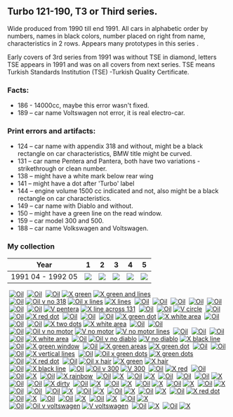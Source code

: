 ## Turbo 121-190, T3 or Third series.

Wide produced from 1990 till end 1991. All cars in alphabetic order by numbers, names
in black colors, number placed on right from name, characteristics in 2 rows. Appears many prototypes in this series .

Early covers of 3rd series from 1991 was without TSE in diamond, letters TSE appears in 1991 and was on all covers from
next series.
TSE means Turkish Standards Institution (TSE) -Turkish Quality Certificate.

### Facts:

* 186 - 14000cc, maybe this error wasn't fixed.
* 189 – car name Voltswagen not error, it is real electro-car.

### Print errors and artifacts:

* 124 – car name with appendix 318 and without, might be a black rectangle on car characteristics, BMW title might be
  curved.
* 131 – car name Pentera and Pantera, both have two variations - strikethrough or clean number.
* 138 – might have a white mark below rear wing
* 141 – might have a dot after 'Turbo' label
* 144 – engine volume 1500 cc indicated and not, also might be a black rectangle on car characteristics.
* 149 – car name with Diablo and without.
* 150 – might have a green line on the read window.
* 159 – car model 300 and 500.
* 188 – car name Volkswagen and Voltswagen.

### My collection

|       Year        |                                                                                                                 1                                                                                                                 |                                                                                                                 2                                                                                                                 |                                                                                                                 3                                                                                                                 |                                                                                                                 4                                                                                                                 |                                                                                                                 5                                                                                                                 |
|:-----------------:|:---------------------------------------------------------------------------------------------------------------------------------------------------------------------------------------------------------------------------------:|:---------------------------------------------------------------------------------------------------------------------------------------------------------------------------------------------------------------------------------:|:---------------------------------------------------------------------------------------------------------------------------------------------------------------------------------------------------------------------------------:|:---------------------------------------------------------------------------------------------------------------------------------------------------------------------------------------------------------------------------------:|:---------------------------------------------------------------------------------------------------------------------------------------------------------------------------------------------------------------------------------:|
| 1991 04 - 1992 05 | [<img src='thumbnails/outer/1991_04_-_1992_05.1.0.png'>](https://raw.githubusercontent.com/vlegchilkin/collection/86c626f322e06d4a692fe76cfe91b5638997457c/gum_wrappers/kent/turbo/black/121-190/outer/1991_04_-_1992_05.1.0.png) | [<img src='thumbnails/outer/1991_04_-_1992_05.2.0.png'>](https://raw.githubusercontent.com/vlegchilkin/collection/86c626f322e06d4a692fe76cfe91b5638997457c/gum_wrappers/kent/turbo/black/121-190/outer/1991_04_-_1992_05.2.0.png) | [<img src='thumbnails/outer/1991_04_-_1992_05.3.0.png'>](https://raw.githubusercontent.com/vlegchilkin/collection/86c626f322e06d4a692fe76cfe91b5638997457c/gum_wrappers/kent/turbo/black/121-190/outer/1991_04_-_1992_05.3.0.png) | [<img src='thumbnails/outer/1991_04_-_1992_05.4.0.png'>](https://raw.githubusercontent.com/vlegchilkin/collection/86c626f322e06d4a692fe76cfe91b5638997457c/gum_wrappers/kent/turbo/black/121-190/outer/1991_04_-_1992_05.4.0.png) | [<img src='thumbnails/outer/1991_04_-_1992_05.5.2.png'>](https://raw.githubusercontent.com/vlegchilkin/collection/86c626f322e06d4a692fe76cfe91b5638997457c/gum_wrappers/kent/turbo/black/121-190/outer/1991_04_-_1992_05.5.2.png) |

<span style="display: inline-block;">
	<a href='https://raw.githubusercontent.com/vlegchilkin/collection/aa0dbafae1292ad30d41ff4bdf41bfcf816ab4a8/gum_wrappers/kent/turbo/black/121-190/inner/121.4.png' title=''><img src='thumbnails/inner/121.4.png' alt=''></a>
	<a href='https://raw.githubusercontent.com/vlegchilkin/collection/aa0dbafae1292ad30d41ff4bdf41bfcf816ab4a8/gum_wrappers/kent/turbo/black/121-190/inner/121.oil.4.png' title='Oil'><img src='thumbnails/inner/121.oil.4.png' alt='Oil'></a>
</span>
<span style="display: inline-block;">
	<a href='https://raw.githubusercontent.com/vlegchilkin/collection/ea3e2e4e4ad94e8f634e1e2440ad9a0cc678587a/gum_wrappers/kent/turbo/black/121-190/inner/122.5.png' title=''><img src='thumbnails/inner/122.5.png' alt=''></a>
	<a href='https://raw.githubusercontent.com/vlegchilkin/collection/aa0dbafae1292ad30d41ff4bdf41bfcf816ab4a8/gum_wrappers/kent/turbo/black/121-190/inner/122.oil.4.png' title='Oil'><img src='thumbnails/inner/122.oil.4.png' alt='Oil'></a>
</span>
<span style="display: inline-block;">
	<a href='https://raw.githubusercontent.com/vlegchilkin/collection/aa0dbafae1292ad30d41ff4bdf41bfcf816ab4a8/gum_wrappers/kent/turbo/black/121-190/inner/123.4.png' title=''><img src='thumbnails/inner/123.4.png' alt=''></a>
	<a href='https://raw.githubusercontent.com/vlegchilkin/collection/1d55a4600109dabb510458a1dcae34ce915b8c92/gum_wrappers/kent/turbo/black/121-190/inner/123.oil.0.png' title='Oil'><img src='thumbnails/inner/123.oil.0.png' alt='Oil'></a>
	<a href='https://raw.githubusercontent.com/vlegchilkin/collection/aa0dbafae1292ad30d41ff4bdf41bfcf816ab4a8/gum_wrappers/kent/turbo/black/121-190/inner/123.x_green.3.png' title='X green'><img src='thumbnails/inner/123.x_green.3.png' alt='X green'></a>
	<a href='https://raw.githubusercontent.com/vlegchilkin/collection/aa0dbafae1292ad30d41ff4bdf41bfcf816ab4a8/gum_wrappers/kent/turbo/black/121-190/inner/123.x_green_and_lines.3.png' title='X green and lines'><img src='thumbnails/inner/123.x_green_and_lines.3.png' alt='X green and lines'></a>
</span>
<span style="display: inline-block;">
	<a href='https://raw.githubusercontent.com/vlegchilkin/collection/aa0dbafae1292ad30d41ff4bdf41bfcf816ab4a8/gum_wrappers/kent/turbo/black/121-190/inner/124.4.png' title=''><img src='thumbnails/inner/124.4.png' alt=''></a>
	<a href='https://raw.githubusercontent.com/vlegchilkin/collection/1d55a4600109dabb510458a1dcae34ce915b8c92/gum_wrappers/kent/turbo/black/121-190/inner/124.oil.0.png' title='Oil'><img src='thumbnails/inner/124.oil.0.png' alt='Oil'></a>
	<a href='https://raw.githubusercontent.com/vlegchilkin/collection/aa0dbafae1292ad30d41ff4bdf41bfcf816ab4a8/gum_wrappers/kent/turbo/black/121-190/inner/124.oil_v_no_318.4.png' title='Oil v no 318'><img src='thumbnails/inner/124.oil_v_no_318.4.png' alt='Oil v no 318'></a>
	<a href='https://raw.githubusercontent.com/vlegchilkin/collection/aa0dbafae1292ad30d41ff4bdf41bfcf816ab4a8/gum_wrappers/kent/turbo/black/121-190/inner/124.oil_x_lines.3.png' title='Oil x lines'><img src='thumbnails/inner/124.oil_x_lines.3.png' alt='Oil x lines'></a>
	<a href='https://raw.githubusercontent.com/vlegchilkin/collection/aa0dbafae1292ad30d41ff4bdf41bfcf816ab4a8/gum_wrappers/kent/turbo/black/121-190/inner/124.x_lines.3.png' title='X lines'><img src='thumbnails/inner/124.x_lines.3.png' alt='X lines'></a>
</span>
<span style="display: inline-block;">
	<a href='https://raw.githubusercontent.com/vlegchilkin/collection/ea3e2e4e4ad94e8f634e1e2440ad9a0cc678587a/gum_wrappers/kent/turbo/black/121-190/inner/125.5.png' title=''><img src='thumbnails/inner/125.5.png' alt=''></a>
	<a href='https://raw.githubusercontent.com/vlegchilkin/collection/aa0dbafae1292ad30d41ff4bdf41bfcf816ab4a8/gum_wrappers/kent/turbo/black/121-190/inner/125.oil.5.png' title='Oil'><img src='thumbnails/inner/125.oil.5.png' alt='Oil'></a>
</span>
<span style="display: inline-block;">
	<a href='https://raw.githubusercontent.com/vlegchilkin/collection/ea3e2e4e4ad94e8f634e1e2440ad9a0cc678587a/gum_wrappers/kent/turbo/black/121-190/inner/126.4.png' title=''><img src='thumbnails/inner/126.4.png' alt=''></a>
	<a href='https://raw.githubusercontent.com/vlegchilkin/collection/aa0dbafae1292ad30d41ff4bdf41bfcf816ab4a8/gum_wrappers/kent/turbo/black/121-190/inner/126.oil.5.png' title='Oil'><img src='thumbnails/inner/126.oil.5.png' alt='Oil'></a>
</span>
<span style="display: inline-block;">
	<a href='https://raw.githubusercontent.com/vlegchilkin/collection/ea3e2e4e4ad94e8f634e1e2440ad9a0cc678587a/gum_wrappers/kent/turbo/black/121-190/inner/127.5.png' title=''><img src='thumbnails/inner/127.5.png' alt=''></a>
	<a href='https://raw.githubusercontent.com/vlegchilkin/collection/1d55a4600109dabb510458a1dcae34ce915b8c92/gum_wrappers/kent/turbo/black/121-190/inner/127.oil.0.png' title='Oil'><img src='thumbnails/inner/127.oil.0.png' alt='Oil'></a>
</span>
<span style="display: inline-block;">
	<a href='https://raw.githubusercontent.com/vlegchilkin/collection/ea3e2e4e4ad94e8f634e1e2440ad9a0cc678587a/gum_wrappers/kent/turbo/black/121-190/inner/128.5.png' title=''><img src='thumbnails/inner/128.5.png' alt=''></a>
	<a href='https://raw.githubusercontent.com/vlegchilkin/collection/aa0dbafae1292ad30d41ff4bdf41bfcf816ab4a8/gum_wrappers/kent/turbo/black/121-190/inner/128.oil.4.png' title='Oil'><img src='thumbnails/inner/128.oil.4.png' alt='Oil'></a>
</span>
<span style="display: inline-block;">
	<a href='https://raw.githubusercontent.com/vlegchilkin/collection/26fa1309244e1194a2d1e4c1a13f96829a1377ac/gum_wrappers/kent/turbo/black/121-190/inner/129.4.png' title=''><img src='thumbnails/inner/129.4.png' alt=''></a>
	<a href='https://raw.githubusercontent.com/vlegchilkin/collection/1d55a4600109dabb510458a1dcae34ce915b8c92/gum_wrappers/kent/turbo/black/121-190/inner/129.oil.0.png' title='Oil'><img src='thumbnails/inner/129.oil.0.png' alt='Oil'></a>
</span>
<span style="display: inline-block;">
	<a href='https://raw.githubusercontent.com/vlegchilkin/collection/aa0dbafae1292ad30d41ff4bdf41bfcf816ab4a8/gum_wrappers/kent/turbo/black/121-190/inner/130.5.png' title=''><img src='thumbnails/inner/130.5.png' alt=''></a>
	<a href='https://raw.githubusercontent.com/vlegchilkin/collection/aa0dbafae1292ad30d41ff4bdf41bfcf816ab4a8/gum_wrappers/kent/turbo/black/121-190/inner/130.oil.4.png' title='Oil'><img src='thumbnails/inner/130.oil.4.png' alt='Oil'></a>
</span>
<span style="display: inline-block;">
	<a href='https://raw.githubusercontent.com/vlegchilkin/collection/aa0dbafae1292ad30d41ff4bdf41bfcf816ab4a8/gum_wrappers/kent/turbo/black/121-190/inner/131.3.png' title=''><img src='thumbnails/inner/131.3.png' alt=''></a>
	<a href='https://raw.githubusercontent.com/vlegchilkin/collection/1d55a4600109dabb510458a1dcae34ce915b8c92/gum_wrappers/kent/turbo/black/121-190/inner/131.oil.0.png' title='Oil'><img src='thumbnails/inner/131.oil.0.png' alt='Oil'></a>
	<a href='https://raw.githubusercontent.com/vlegchilkin/collection/aa0dbafae1292ad30d41ff4bdf41bfcf816ab4a8/gum_wrappers/kent/turbo/black/121-190/inner/131.v_pentera.5.png' title='V pentera'><img src='thumbnails/inner/131.v_pentera.5.png' alt='V pentera'></a>
	<a href='https://raw.githubusercontent.com/vlegchilkin/collection/aa0dbafae1292ad30d41ff4bdf41bfcf816ab4a8/gum_wrappers/kent/turbo/black/121-190/inner/131.x_line_across_131.3.png' title='X line across 131'><img src='thumbnails/inner/131.x_line_across_131.3.png' alt='X line across 131'></a>
</span>
<span style="display: inline-block;">
	<a href='https://raw.githubusercontent.com/vlegchilkin/collection/aa0dbafae1292ad30d41ff4bdf41bfcf816ab4a8/gum_wrappers/kent/turbo/black/121-190/inner/132.4.png' title=''><img src='thumbnails/inner/132.4.png' alt=''></a>
	<a href='https://raw.githubusercontent.com/vlegchilkin/collection/aa0dbafae1292ad30d41ff4bdf41bfcf816ab4a8/gum_wrappers/kent/turbo/black/121-190/inner/132.oil.4.png' title='Oil'><img src='thumbnails/inner/132.oil.4.png' alt='Oil'></a>
</span>
<span style="display: inline-block;">
	<a href='https://raw.githubusercontent.com/vlegchilkin/collection/ea3e2e4e4ad94e8f634e1e2440ad9a0cc678587a/gum_wrappers/kent/turbo/black/121-190/inner/133.5.png' title=''><img src='thumbnails/inner/133.5.png' alt=''></a>
	<a href='https://raw.githubusercontent.com/vlegchilkin/collection/1d55a4600109dabb510458a1dcae34ce915b8c92/gum_wrappers/kent/turbo/black/121-190/inner/133.oil.0.png' title='Oil'><img src='thumbnails/inner/133.oil.0.png' alt='Oil'></a>
	<a href='https://raw.githubusercontent.com/vlegchilkin/collection/ea3e2e4e4ad94e8f634e1e2440ad9a0cc678587a/gum_wrappers/kent/turbo/black/121-190/inner/133.v_circle.5.png' title='V circle'><img src='thumbnails/inner/133.v_circle.5.png' alt='V circle'></a>
</span>
<span style="display: inline-block;">
	<a href='https://raw.githubusercontent.com/vlegchilkin/collection/ea3e2e4e4ad94e8f634e1e2440ad9a0cc678587a/gum_wrappers/kent/turbo/black/121-190/inner/134.5.png' title=''><img src='thumbnails/inner/134.5.png' alt=''></a>
	<a href='https://raw.githubusercontent.com/vlegchilkin/collection/aa0dbafae1292ad30d41ff4bdf41bfcf816ab4a8/gum_wrappers/kent/turbo/black/121-190/inner/134.oil.5.png' title='Oil'><img src='thumbnails/inner/134.oil.5.png' alt='Oil'></a>
</span>
<span style="display: inline-block;">
	<a href='https://raw.githubusercontent.com/vlegchilkin/collection/aa0dbafae1292ad30d41ff4bdf41bfcf816ab4a8/gum_wrappers/kent/turbo/black/121-190/inner/135.4.png' title=''><img src='thumbnails/inner/135.4.png' alt=''></a>
	<a href='https://raw.githubusercontent.com/vlegchilkin/collection/aa0dbafae1292ad30d41ff4bdf41bfcf816ab4a8/gum_wrappers/kent/turbo/black/121-190/inner/135.oil.5.png' title='Oil'><img src='thumbnails/inner/135.oil.5.png' alt='Oil'></a>
	<a href='https://raw.githubusercontent.com/vlegchilkin/collection/aa0dbafae1292ad30d41ff4bdf41bfcf816ab4a8/gum_wrappers/kent/turbo/black/121-190/inner/135.x_red_dot.5.png' title='X red dot'><img src='thumbnails/inner/135.x_red_dot.5.png' alt='X red dot'></a>
</span>
<span style="display: inline-block;">
	<a href='https://raw.githubusercontent.com/vlegchilkin/collection/ea3e2e4e4ad94e8f634e1e2440ad9a0cc678587a/gum_wrappers/kent/turbo/black/121-190/inner/136.5.png' title=''><img src='thumbnails/inner/136.5.png' alt=''></a>
	<a href='https://raw.githubusercontent.com/vlegchilkin/collection/aa0dbafae1292ad30d41ff4bdf41bfcf816ab4a8/gum_wrappers/kent/turbo/black/121-190/inner/136.oil.5.png' title='Oil'><img src='thumbnails/inner/136.oil.5.png' alt='Oil'></a>
</span>
<span style="display: inline-block;">
	<a href='https://raw.githubusercontent.com/vlegchilkin/collection/26fa1309244e1194a2d1e4c1a13f96829a1377ac/gum_wrappers/kent/turbo/black/121-190/inner/137.5.png' title=''><img src='thumbnails/inner/137.5.png' alt=''></a>
	<a href='https://raw.githubusercontent.com/vlegchilkin/collection/aa0dbafae1292ad30d41ff4bdf41bfcf816ab4a8/gum_wrappers/kent/turbo/black/121-190/inner/137.oil.5.png' title='Oil'><img src='thumbnails/inner/137.oil.5.png' alt='Oil'></a>
</span>
<span style="display: inline-block;">
	<a href='https://raw.githubusercontent.com/vlegchilkin/collection/aa0dbafae1292ad30d41ff4bdf41bfcf816ab4a8/gum_wrappers/kent/turbo/black/121-190/inner/138.0.png' title=''><img src='thumbnails/inner/138.0.png' alt=''></a>
	<a href='https://raw.githubusercontent.com/vlegchilkin/collection/aa0dbafae1292ad30d41ff4bdf41bfcf816ab4a8/gum_wrappers/kent/turbo/black/121-190/inner/138.oil.4.png' title='Oil'><img src='thumbnails/inner/138.oil.4.png' alt='Oil'></a>
	<a href='https://raw.githubusercontent.com/vlegchilkin/collection/aa0dbafae1292ad30d41ff4bdf41bfcf816ab4a8/gum_wrappers/kent/turbo/black/121-190/inner/138.x_green_dot.4.png' title='X green dot'><img src='thumbnails/inner/138.x_green_dot.4.png' alt='X green dot'></a>
	<a href='https://raw.githubusercontent.com/vlegchilkin/collection/ea3e2e4e4ad94e8f634e1e2440ad9a0cc678587a/gum_wrappers/kent/turbo/black/121-190/inner/138.x_white_area.4.png' title='X white area'><img src='thumbnails/inner/138.x_white_area.4.png' alt='X white area'></a>
</span>
<span style="display: inline-block;">
	<a href='https://raw.githubusercontent.com/vlegchilkin/collection/aa0dbafae1292ad30d41ff4bdf41bfcf816ab4a8/gum_wrappers/kent/turbo/black/121-190/inner/139.4.png' title=''><img src='thumbnails/inner/139.4.png' alt=''></a>
	<a href='https://raw.githubusercontent.com/vlegchilkin/collection/aa0dbafae1292ad30d41ff4bdf41bfcf816ab4a8/gum_wrappers/kent/turbo/black/121-190/inner/139.oil.4.png' title='Oil'><img src='thumbnails/inner/139.oil.4.png' alt='Oil'></a>
</span>
<span style="display: inline-block;">
	<a href='https://raw.githubusercontent.com/vlegchilkin/collection/ea3e2e4e4ad94e8f634e1e2440ad9a0cc678587a/gum_wrappers/kent/turbo/black/121-190/inner/140.4.png' title=''><img src='thumbnails/inner/140.4.png' alt=''></a>
	<a href='https://raw.githubusercontent.com/vlegchilkin/collection/aa0dbafae1292ad30d41ff4bdf41bfcf816ab4a8/gum_wrappers/kent/turbo/black/121-190/inner/140.oil.4.png' title='Oil'><img src='thumbnails/inner/140.oil.4.png' alt='Oil'></a>
</span>
<span style="display: inline-block;">
	<a href='https://raw.githubusercontent.com/vlegchilkin/collection/ea3e2e4e4ad94e8f634e1e2440ad9a0cc678587a/gum_wrappers/kent/turbo/black/121-190/inner/141.5.png' title=''><img src='thumbnails/inner/141.5.png' alt=''></a>
	<a href='https://raw.githubusercontent.com/vlegchilkin/collection/aa0dbafae1292ad30d41ff4bdf41bfcf816ab4a8/gum_wrappers/kent/turbo/black/121-190/inner/141.oil.3.png' title='Oil'><img src='thumbnails/inner/141.oil.3.png' alt='Oil'></a>
	<a href='https://raw.githubusercontent.com/vlegchilkin/collection/aa0dbafae1292ad30d41ff4bdf41bfcf816ab4a8/gum_wrappers/kent/turbo/black/121-190/inner/141.x_two_dots.5.png' title='X two dots'><img src='thumbnails/inner/141.x_two_dots.5.png' alt='X two dots'></a>
	<a href='https://raw.githubusercontent.com/vlegchilkin/collection/aa0dbafae1292ad30d41ff4bdf41bfcf816ab4a8/gum_wrappers/kent/turbo/black/121-190/inner/141.x_white_area.4.png' title='X white area'><img src='thumbnails/inner/141.x_white_area.4.png' alt='X white area'></a>
</span>
<span style="display: inline-block;">
	<a href='https://raw.githubusercontent.com/vlegchilkin/collection/ea3e2e4e4ad94e8f634e1e2440ad9a0cc678587a/gum_wrappers/kent/turbo/black/121-190/inner/142.5.png' title=''><img src='thumbnails/inner/142.5.png' alt=''></a>
	<a href='https://raw.githubusercontent.com/vlegchilkin/collection/1d55a4600109dabb510458a1dcae34ce915b8c92/gum_wrappers/kent/turbo/black/121-190/inner/142.oil.0.png' title='Oil'><img src='thumbnails/inner/142.oil.0.png' alt='Oil'></a>
</span>
<span style="display: inline-block;">
	<a href='https://raw.githubusercontent.com/vlegchilkin/collection/ea3e2e4e4ad94e8f634e1e2440ad9a0cc678587a/gum_wrappers/kent/turbo/black/121-190/inner/143.5.png' title=''><img src='thumbnails/inner/143.5.png' alt=''></a>
	<a href='https://raw.githubusercontent.com/vlegchilkin/collection/aa0dbafae1292ad30d41ff4bdf41bfcf816ab4a8/gum_wrappers/kent/turbo/black/121-190/inner/143.oil.5.png' title='Oil'><img src='thumbnails/inner/143.oil.5.png' alt='Oil'></a>
</span>
<span style="display: inline-block;">
	<a href='https://raw.githubusercontent.com/vlegchilkin/collection/aa0dbafae1292ad30d41ff4bdf41bfcf816ab4a8/gum_wrappers/kent/turbo/black/121-190/inner/144.5.png' title=''><img src='thumbnails/inner/144.5.png' alt=''></a>
	<a href='https://raw.githubusercontent.com/vlegchilkin/collection/1d55a4600109dabb510458a1dcae34ce915b8c92/gum_wrappers/kent/turbo/black/121-190/inner/144.oil.0.png' title='Oil'><img src='thumbnails/inner/144.oil.0.png' alt='Oil'></a>
	<a href='https://raw.githubusercontent.com/vlegchilkin/collection/aa0dbafae1292ad30d41ff4bdf41bfcf816ab4a8/gum_wrappers/kent/turbo/black/121-190/inner/144.oil_v_no_motor.3.png' title='Oil v no motor'><img src='thumbnails/inner/144.oil_v_no_motor.3.png' alt='Oil v no motor'></a>
	<a href='https://raw.githubusercontent.com/vlegchilkin/collection/aa0dbafae1292ad30d41ff4bdf41bfcf816ab4a8/gum_wrappers/kent/turbo/black/121-190/inner/144.v_no_motor.5.png' title='V no motor'><img src='thumbnails/inner/144.v_no_motor.5.png' alt='V no motor'></a>
	<a href='https://raw.githubusercontent.com/vlegchilkin/collection/aa0dbafae1292ad30d41ff4bdf41bfcf816ab4a8/gum_wrappers/kent/turbo/black/121-190/inner/144.v_no_motor_lines.4.png' title='V no motor lines'><img src='thumbnails/inner/144.v_no_motor_lines.4.png' alt='V no motor lines'></a>
</span>
<span style="display: inline-block;">
	<a href='https://raw.githubusercontent.com/vlegchilkin/collection/ea3e2e4e4ad94e8f634e1e2440ad9a0cc678587a/gum_wrappers/kent/turbo/black/121-190/inner/145.5.png' title=''><img src='thumbnails/inner/145.5.png' alt=''></a>
	<a href='https://raw.githubusercontent.com/vlegchilkin/collection/aa0dbafae1292ad30d41ff4bdf41bfcf816ab4a8/gum_wrappers/kent/turbo/black/121-190/inner/145.oil.5.png' title='Oil'><img src='thumbnails/inner/145.oil.5.png' alt='Oil'></a>
</span>
<span style="display: inline-block;">
	<a href='https://raw.githubusercontent.com/vlegchilkin/collection/ea3e2e4e4ad94e8f634e1e2440ad9a0cc678587a/gum_wrappers/kent/turbo/black/121-190/inner/146.5.png' title=''><img src='thumbnails/inner/146.5.png' alt=''></a>
	<a href='https://raw.githubusercontent.com/vlegchilkin/collection/aa0dbafae1292ad30d41ff4bdf41bfcf816ab4a8/gum_wrappers/kent/turbo/black/121-190/inner/146.oil.4.png' title='Oil'><img src='thumbnails/inner/146.oil.4.png' alt='Oil'></a>
</span>
<span style="display: inline-block;">
	<a href='https://raw.githubusercontent.com/vlegchilkin/collection/ea3e2e4e4ad94e8f634e1e2440ad9a0cc678587a/gum_wrappers/kent/turbo/black/121-190/inner/147.5.png' title=''><img src='thumbnails/inner/147.5.png' alt=''></a>
	<a href='https://raw.githubusercontent.com/vlegchilkin/collection/aa0dbafae1292ad30d41ff4bdf41bfcf816ab4a8/gum_wrappers/kent/turbo/black/121-190/inner/147.oil.4.png' title='Oil'><img src='thumbnails/inner/147.oil.4.png' alt='Oil'></a>
</span>
<span style="display: inline-block;">
	<a href='https://raw.githubusercontent.com/vlegchilkin/collection/ea3e2e4e4ad94e8f634e1e2440ad9a0cc678587a/gum_wrappers/kent/turbo/black/121-190/inner/148.5.png' title=''><img src='thumbnails/inner/148.5.png' alt=''></a>
	<a href='https://raw.githubusercontent.com/vlegchilkin/collection/aa0dbafae1292ad30d41ff4bdf41bfcf816ab4a8/gum_wrappers/kent/turbo/black/121-190/inner/148.oil.4.png' title='Oil'><img src='thumbnails/inner/148.oil.4.png' alt='Oil'></a>
	<a href='https://raw.githubusercontent.com/vlegchilkin/collection/aa0dbafae1292ad30d41ff4bdf41bfcf816ab4a8/gum_wrappers/kent/turbo/black/121-190/inner/148.x_white_area.5.png' title='X white area'><img src='thumbnails/inner/148.x_white_area.5.png' alt='X white area'></a>
</span>
<span style="display: inline-block;">
	<a href='https://raw.githubusercontent.com/vlegchilkin/collection/aa0dbafae1292ad30d41ff4bdf41bfcf816ab4a8/gum_wrappers/kent/turbo/black/121-190/inner/149.0.png' title=''><img src='thumbnails/inner/149.0.png' alt=''></a>
	<a href='https://raw.githubusercontent.com/vlegchilkin/collection/1d55a4600109dabb510458a1dcae34ce915b8c92/gum_wrappers/kent/turbo/black/121-190/inner/149.oil.0.png' title='Oil'><img src='thumbnails/inner/149.oil.0.png' alt='Oil'></a>
	<a href='https://raw.githubusercontent.com/vlegchilkin/collection/ea3e2e4e4ad94e8f634e1e2440ad9a0cc678587a/gum_wrappers/kent/turbo/black/121-190/inner/149.oil_v_no_diablo.3.png' title='Oil v no diablo'><img src='thumbnails/inner/149.oil_v_no_diablo.3.png' alt='Oil v no diablo'></a>
	<a href='https://raw.githubusercontent.com/vlegchilkin/collection/aa0dbafae1292ad30d41ff4bdf41bfcf816ab4a8/gum_wrappers/kent/turbo/black/121-190/inner/149.v_no_diablo.3.png' title='V no diablo'><img src='thumbnails/inner/149.v_no_diablo.3.png' alt='V no diablo'></a>
	<a href='https://raw.githubusercontent.com/vlegchilkin/collection/aa0dbafae1292ad30d41ff4bdf41bfcf816ab4a8/gum_wrappers/kent/turbo/black/121-190/inner/149.x_black_line.4.png' title='X black line'><img src='thumbnails/inner/149.x_black_line.4.png' alt='X black line'></a>
</span>
<span style="display: inline-block;">
	<a href='https://raw.githubusercontent.com/vlegchilkin/collection/ea3e2e4e4ad94e8f634e1e2440ad9a0cc678587a/gum_wrappers/kent/turbo/black/121-190/inner/150.5.png' title=''><img src='thumbnails/inner/150.5.png' alt=''></a>
	<a href='https://raw.githubusercontent.com/vlegchilkin/collection/aa0dbafae1292ad30d41ff4bdf41bfcf816ab4a8/gum_wrappers/kent/turbo/black/121-190/inner/150.oil.5.png' title='Oil'><img src='thumbnails/inner/150.oil.5.png' alt='Oil'></a>
	<a href='https://raw.githubusercontent.com/vlegchilkin/collection/aa0dbafae1292ad30d41ff4bdf41bfcf816ab4a8/gum_wrappers/kent/turbo/black/121-190/inner/150.x_green_window.5.png' title='X green window'><img src='thumbnails/inner/150.x_green_window.5.png' alt='X green window'></a>
</span>
<span style="display: inline-block;">
	<a href='https://raw.githubusercontent.com/vlegchilkin/collection/aa0dbafae1292ad30d41ff4bdf41bfcf816ab4a8/gum_wrappers/kent/turbo/black/121-190/inner/151.0.png' title=''><img src='thumbnails/inner/151.0.png' alt=''></a>
	<a href='https://raw.githubusercontent.com/vlegchilkin/collection/aa0dbafae1292ad30d41ff4bdf41bfcf816ab4a8/gum_wrappers/kent/turbo/black/121-190/inner/151.oil.4.png' title='Oil'><img src='thumbnails/inner/151.oil.4.png' alt='Oil'></a>
	<a href='https://raw.githubusercontent.com/vlegchilkin/collection/ea3e2e4e4ad94e8f634e1e2440ad9a0cc678587a/gum_wrappers/kent/turbo/black/121-190/inner/151.x_green_areas.4.png' title='X green areas'><img src='thumbnails/inner/151.x_green_areas.4.png' alt='X green areas'></a>
	<a href='https://raw.githubusercontent.com/vlegchilkin/collection/aa0dbafae1292ad30d41ff4bdf41bfcf816ab4a8/gum_wrappers/kent/turbo/black/121-190/inner/151.x_green_dot.5.png' title='X green dot'><img src='thumbnails/inner/151.x_green_dot.5.png' alt='X green dot'></a>
</span>
<span style="display: inline-block;">
	<a href='https://raw.githubusercontent.com/vlegchilkin/collection/ea3e2e4e4ad94e8f634e1e2440ad9a0cc678587a/gum_wrappers/kent/turbo/black/121-190/inner/152.5.png' title=''><img src='thumbnails/inner/152.5.png' alt=''></a>
	<a href='https://raw.githubusercontent.com/vlegchilkin/collection/aa0dbafae1292ad30d41ff4bdf41bfcf816ab4a8/gum_wrappers/kent/turbo/black/121-190/inner/152.oil.5.png' title='Oil'><img src='thumbnails/inner/152.oil.5.png' alt='Oil'></a>
</span>
<span style="display: inline-block;">
	<a href='https://raw.githubusercontent.com/vlegchilkin/collection/ea3e2e4e4ad94e8f634e1e2440ad9a0cc678587a/gum_wrappers/kent/turbo/black/121-190/inner/153.5.png' title=''><img src='thumbnails/inner/153.5.png' alt=''></a>
	<a href='https://raw.githubusercontent.com/vlegchilkin/collection/aa0dbafae1292ad30d41ff4bdf41bfcf816ab4a8/gum_wrappers/kent/turbo/black/121-190/inner/153.oil.4.png' title='Oil'><img src='thumbnails/inner/153.oil.4.png' alt='Oil'></a>
</span>
<span style="display: inline-block;">
	<a href='https://raw.githubusercontent.com/vlegchilkin/collection/26fa1309244e1194a2d1e4c1a13f96829a1377ac/gum_wrappers/kent/turbo/black/121-190/inner/154.5.png' title=''><img src='thumbnails/inner/154.5.png' alt=''></a>
	<a href='https://raw.githubusercontent.com/vlegchilkin/collection/aa0dbafae1292ad30d41ff4bdf41bfcf816ab4a8/gum_wrappers/kent/turbo/black/121-190/inner/154.oil.5.png' title='Oil'><img src='thumbnails/inner/154.oil.5.png' alt='Oil'></a>
	<a href='https://raw.githubusercontent.com/vlegchilkin/collection/aa0dbafae1292ad30d41ff4bdf41bfcf816ab4a8/gum_wrappers/kent/turbo/black/121-190/inner/154.x_vertical_lines.5.png' title='X vertical lines'><img src='thumbnails/inner/154.x_vertical_lines.5.png' alt='X vertical lines'></a>
</span>
<span style="display: inline-block;">
	<a href='https://raw.githubusercontent.com/vlegchilkin/collection/aa0dbafae1292ad30d41ff4bdf41bfcf816ab4a8/gum_wrappers/kent/turbo/black/121-190/inner/155.4.png' title=''><img src='thumbnails/inner/155.4.png' alt=''></a>
	<a href='https://raw.githubusercontent.com/vlegchilkin/collection/1d55a4600109dabb510458a1dcae34ce915b8c92/gum_wrappers/kent/turbo/black/121-190/inner/155.oil.0.png' title='Oil'><img src='thumbnails/inner/155.oil.0.png' alt='Oil'></a>
	<a href='https://raw.githubusercontent.com/vlegchilkin/collection/aa0dbafae1292ad30d41ff4bdf41bfcf816ab4a8/gum_wrappers/kent/turbo/black/121-190/inner/155.oil_x_green_dots.4.png' title='Oil x green dots'><img src='thumbnails/inner/155.oil_x_green_dots.4.png' alt='Oil x green dots'></a>
	<a href='https://raw.githubusercontent.com/vlegchilkin/collection/aa0dbafae1292ad30d41ff4bdf41bfcf816ab4a8/gum_wrappers/kent/turbo/black/121-190/inner/155.x_green_dots.5.png' title='X green dots'><img src='thumbnails/inner/155.x_green_dots.5.png' alt='X green dots'></a>
</span>
<span style="display: inline-block;">
	<a href='https://raw.githubusercontent.com/vlegchilkin/collection/ea3e2e4e4ad94e8f634e1e2440ad9a0cc678587a/gum_wrappers/kent/turbo/black/121-190/inner/156.5.png' title=''><img src='thumbnails/inner/156.5.png' alt=''></a>
	<a href='https://raw.githubusercontent.com/vlegchilkin/collection/aa0dbafae1292ad30d41ff4bdf41bfcf816ab4a8/gum_wrappers/kent/turbo/black/121-190/inner/156.oil.4.png' title='Oil'><img src='thumbnails/inner/156.oil.4.png' alt='Oil'></a>
	<a href='https://raw.githubusercontent.com/vlegchilkin/collection/aa0dbafae1292ad30d41ff4bdf41bfcf816ab4a8/gum_wrappers/kent/turbo/black/121-190/inner/156.x_red_dot.5.png' title='X red dot'><img src='thumbnails/inner/156.x_red_dot.5.png' alt='X red dot'></a>
</span>
<span style="display: inline-block;">
	<a href='https://raw.githubusercontent.com/vlegchilkin/collection/aa0dbafae1292ad30d41ff4bdf41bfcf816ab4a8/gum_wrappers/kent/turbo/black/121-190/inner/157.4.png' title=''><img src='thumbnails/inner/157.4.png' alt=''></a>
	<a href='https://raw.githubusercontent.com/vlegchilkin/collection/1d55a4600109dabb510458a1dcae34ce915b8c92/gum_wrappers/kent/turbo/black/121-190/inner/157.oil.0.png' title='Oil'><img src='thumbnails/inner/157.oil.0.png' alt='Oil'></a>
	<a href='https://raw.githubusercontent.com/vlegchilkin/collection/aa0dbafae1292ad30d41ff4bdf41bfcf816ab4a8/gum_wrappers/kent/turbo/black/121-190/inner/157.oil_x_hair.4.png' title='Oil x hair'><img src='thumbnails/inner/157.oil_x_hair.4.png' alt='Oil x hair'></a>
	<a href='https://raw.githubusercontent.com/vlegchilkin/collection/aa0dbafae1292ad30d41ff4bdf41bfcf816ab4a8/gum_wrappers/kent/turbo/black/121-190/inner/157.x_green.4.png' title='X green'><img src='thumbnails/inner/157.x_green.4.png' alt='X green'></a>
	<a href='https://raw.githubusercontent.com/vlegchilkin/collection/aa0dbafae1292ad30d41ff4bdf41bfcf816ab4a8/gum_wrappers/kent/turbo/black/121-190/inner/157.x_hair.4.png' title='X hair'><img src='thumbnails/inner/157.x_hair.4.png' alt='X hair'></a>
</span>
<span style="display: inline-block;">
	<a href='https://raw.githubusercontent.com/vlegchilkin/collection/aa0dbafae1292ad30d41ff4bdf41bfcf816ab4a8/gum_wrappers/kent/turbo/black/121-190/inner/158.4.png' title=''><img src='thumbnails/inner/158.4.png' alt=''></a>
	<a href='https://raw.githubusercontent.com/vlegchilkin/collection/aa0dbafae1292ad30d41ff4bdf41bfcf816ab4a8/gum_wrappers/kent/turbo/black/121-190/inner/158.oil.4.png' title='Oil'><img src='thumbnails/inner/158.oil.4.png' alt='Oil'></a>
	<a href='https://raw.githubusercontent.com/vlegchilkin/collection/aa0dbafae1292ad30d41ff4bdf41bfcf816ab4a8/gum_wrappers/kent/turbo/black/121-190/inner/158.x_black_line.4.png' title='X black line'><img src='thumbnails/inner/158.x_black_line.4.png' alt='X black line'></a>
</span>
<span style="display: inline-block;">
	<a href='https://raw.githubusercontent.com/vlegchilkin/collection/aa0dbafae1292ad30d41ff4bdf41bfcf816ab4a8/gum_wrappers/kent/turbo/black/121-190/inner/159.4.png' title=''><img src='thumbnails/inner/159.4.png' alt=''></a>
	<a href='https://raw.githubusercontent.com/vlegchilkin/collection/1d55a4600109dabb510458a1dcae34ce915b8c92/gum_wrappers/kent/turbo/black/121-190/inner/159.oil.0.png' title='Oil'><img src='thumbnails/inner/159.oil.0.png' alt='Oil'></a>
	<a href='https://raw.githubusercontent.com/vlegchilkin/collection/aa0dbafae1292ad30d41ff4bdf41bfcf816ab4a8/gum_wrappers/kent/turbo/black/121-190/inner/159.oil_v_300.4.png' title='Oil v 300'><img src='thumbnails/inner/159.oil_v_300.4.png' alt='Oil v 300'></a>
	<a href='https://raw.githubusercontent.com/vlegchilkin/collection/aa0dbafae1292ad30d41ff4bdf41bfcf816ab4a8/gum_wrappers/kent/turbo/black/121-190/inner/159.v_300.5.png' title='V 300'><img src='thumbnails/inner/159.v_300.5.png' alt='V 300'></a>
</span>
<span style="display: inline-block;">
	<a href='https://raw.githubusercontent.com/vlegchilkin/collection/ea3e2e4e4ad94e8f634e1e2440ad9a0cc678587a/gum_wrappers/kent/turbo/black/121-190/inner/160.5.png' title=''><img src='thumbnails/inner/160.5.png' alt=''></a>
	<a href='https://raw.githubusercontent.com/vlegchilkin/collection/1d55a4600109dabb510458a1dcae34ce915b8c92/gum_wrappers/kent/turbo/black/121-190/inner/160.oil.0.png' title='Oil'><img src='thumbnails/inner/160.oil.0.png' alt='Oil'></a>
	<a href='https://raw.githubusercontent.com/vlegchilkin/collection/aa0dbafae1292ad30d41ff4bdf41bfcf816ab4a8/gum_wrappers/kent/turbo/black/121-190/inner/160.x_red.5.png' title='X red'><img src='thumbnails/inner/160.x_red.5.png' alt='X red'></a>
</span>
<span style="display: inline-block;">
	<a href='https://raw.githubusercontent.com/vlegchilkin/collection/ea3e2e4e4ad94e8f634e1e2440ad9a0cc678587a/gum_wrappers/kent/turbo/black/121-190/inner/161.5.png' title=''><img src='thumbnails/inner/161.5.png' alt=''></a>
	<a href='https://raw.githubusercontent.com/vlegchilkin/collection/aa0dbafae1292ad30d41ff4bdf41bfcf816ab4a8/gum_wrappers/kent/turbo/black/121-190/inner/161.oil.4.png' title='Oil'><img src='thumbnails/inner/161.oil.4.png' alt='Oil'></a>
</span>
<span style="display: inline-block;">
	<a href='https://raw.githubusercontent.com/vlegchilkin/collection/aa0dbafae1292ad30d41ff4bdf41bfcf816ab4a8/gum_wrappers/kent/turbo/black/121-190/inner/162.5.png' title=''><img src='thumbnails/inner/162.5.png' alt=''></a>
	<a href='https://raw.githubusercontent.com/vlegchilkin/collection/1d55a4600109dabb510458a1dcae34ce915b8c92/gum_wrappers/kent/turbo/black/121-190/inner/162.oil.0.png' title='Oil'><img src='thumbnails/inner/162.oil.0.png' alt='Oil'></a>
	<a href='https://raw.githubusercontent.com/vlegchilkin/collection/aa0dbafae1292ad30d41ff4bdf41bfcf816ab4a8/gum_wrappers/kent/turbo/black/121-190/inner/162.x.5.png' title='X'><img src='thumbnails/inner/162.x.5.png' alt='X'></a>
</span>
<span style="display: inline-block;">
	<a href='https://raw.githubusercontent.com/vlegchilkin/collection/ea3e2e4e4ad94e8f634e1e2440ad9a0cc678587a/gum_wrappers/kent/turbo/black/121-190/inner/163.5.png' title=''><img src='thumbnails/inner/163.5.png' alt=''></a>
	<a href='https://raw.githubusercontent.com/vlegchilkin/collection/1d55a4600109dabb510458a1dcae34ce915b8c92/gum_wrappers/kent/turbo/black/121-190/inner/163.oil.0.png' title='Oil'><img src='thumbnails/inner/163.oil.0.png' alt='Oil'></a>
	<a href='https://raw.githubusercontent.com/vlegchilkin/collection/aa0dbafae1292ad30d41ff4bdf41bfcf816ab4a8/gum_wrappers/kent/turbo/black/121-190/inner/163.x_rainbow.5.png' title='X rainbow'><img src='thumbnails/inner/163.x_rainbow.5.png' alt='X rainbow'></a>
</span>
<span style="display: inline-block;">
	<a href='https://raw.githubusercontent.com/vlegchilkin/collection/aa0dbafae1292ad30d41ff4bdf41bfcf816ab4a8/gum_wrappers/kent/turbo/black/121-190/inner/164.5.png' title=''><img src='thumbnails/inner/164.5.png' alt=''></a>
	<a href='https://raw.githubusercontent.com/vlegchilkin/collection/aa0dbafae1292ad30d41ff4bdf41bfcf816ab4a8/gum_wrappers/kent/turbo/black/121-190/inner/164.oil.5.png' title='Oil'><img src='thumbnails/inner/164.oil.5.png' alt='Oil'></a>
	<a href='https://raw.githubusercontent.com/vlegchilkin/collection/aa0dbafae1292ad30d41ff4bdf41bfcf816ab4a8/gum_wrappers/kent/turbo/black/121-190/inner/164.x.5.png' title='X'><img src='thumbnails/inner/164.x.5.png' alt='X'></a>
</span>
<span style="display: inline-block;">
	<a href='https://raw.githubusercontent.com/vlegchilkin/collection/aa0dbafae1292ad30d41ff4bdf41bfcf816ab4a8/gum_wrappers/kent/turbo/black/121-190/inner/165.4.png' title=''><img src='thumbnails/inner/165.4.png' alt=''></a>
	<a href='https://raw.githubusercontent.com/vlegchilkin/collection/1d55a4600109dabb510458a1dcae34ce915b8c92/gum_wrappers/kent/turbo/black/121-190/inner/165.oil.0.png' title='Oil'><img src='thumbnails/inner/165.oil.0.png' alt='Oil'></a>
	<a href='https://raw.githubusercontent.com/vlegchilkin/collection/aa0dbafae1292ad30d41ff4bdf41bfcf816ab4a8/gum_wrappers/kent/turbo/black/121-190/inner/165.x.5.png' title='X'><img src='thumbnails/inner/165.x.5.png' alt='X'></a>
</span>
<span style="display: inline-block;">
	<a href='https://raw.githubusercontent.com/vlegchilkin/collection/ea3e2e4e4ad94e8f634e1e2440ad9a0cc678587a/gum_wrappers/kent/turbo/black/121-190/inner/166.5.png' title=''><img src='thumbnails/inner/166.5.png' alt=''></a>
	<a href='https://raw.githubusercontent.com/vlegchilkin/collection/1d55a4600109dabb510458a1dcae34ce915b8c92/gum_wrappers/kent/turbo/black/121-190/inner/166.oil.0.png' title='Oil'><img src='thumbnails/inner/166.oil.0.png' alt='Oil'></a>
</span>
<span style="display: inline-block;">
	<a href='https://raw.githubusercontent.com/vlegchilkin/collection/aa0dbafae1292ad30d41ff4bdf41bfcf816ab4a8/gum_wrappers/kent/turbo/black/121-190/inner/167.5.png' title=''><img src='thumbnails/inner/167.5.png' alt=''></a>
	<a href='https://raw.githubusercontent.com/vlegchilkin/collection/1d55a4600109dabb510458a1dcae34ce915b8c92/gum_wrappers/kent/turbo/black/121-190/inner/167.oil.0.png' title='Oil'><img src='thumbnails/inner/167.oil.0.png' alt='Oil'></a>
</span>
<span style="display: inline-block;">
	<a href='https://raw.githubusercontent.com/vlegchilkin/collection/ea3e2e4e4ad94e8f634e1e2440ad9a0cc678587a/gum_wrappers/kent/turbo/black/121-190/inner/168.5.png' title=''><img src='thumbnails/inner/168.5.png' alt=''></a>
	<a href='https://raw.githubusercontent.com/vlegchilkin/collection/aa0dbafae1292ad30d41ff4bdf41bfcf816ab4a8/gum_wrappers/kent/turbo/black/121-190/inner/168.oil.4.png' title='Oil'><img src='thumbnails/inner/168.oil.4.png' alt='Oil'></a>
	<a href='https://raw.githubusercontent.com/vlegchilkin/collection/aa0dbafae1292ad30d41ff4bdf41bfcf816ab4a8/gum_wrappers/kent/turbo/black/121-190/inner/168.x.5.png' title='X'><img src='thumbnails/inner/168.x.5.png' alt='X'></a>
</span>
<span style="display: inline-block;">
	<a href='https://raw.githubusercontent.com/vlegchilkin/collection/ea3e2e4e4ad94e8f634e1e2440ad9a0cc678587a/gum_wrappers/kent/turbo/black/121-190/inner/169.5.png' title=''><img src='thumbnails/inner/169.5.png' alt=''></a>
	<a href='https://raw.githubusercontent.com/vlegchilkin/collection/aa0dbafae1292ad30d41ff4bdf41bfcf816ab4a8/gum_wrappers/kent/turbo/black/121-190/inner/169.oil.5.png' title='Oil'><img src='thumbnails/inner/169.oil.5.png' alt='Oil'></a>
</span>
<span style="display: inline-block;">
	<a href='https://raw.githubusercontent.com/vlegchilkin/collection/ea3e2e4e4ad94e8f634e1e2440ad9a0cc678587a/gum_wrappers/kent/turbo/black/121-190/inner/170.5.png' title=''><img src='thumbnails/inner/170.5.png' alt=''></a>
	<a href='https://raw.githubusercontent.com/vlegchilkin/collection/aa0dbafae1292ad30d41ff4bdf41bfcf816ab4a8/gum_wrappers/kent/turbo/black/121-190/inner/170.oil.4.png' title='Oil'><img src='thumbnails/inner/170.oil.4.png' alt='Oil'></a>
	<a href='https://raw.githubusercontent.com/vlegchilkin/collection/aa0dbafae1292ad30d41ff4bdf41bfcf816ab4a8/gum_wrappers/kent/turbo/black/121-190/inner/170.x_dirty.5.png' title='X dirty'><img src='thumbnails/inner/170.x_dirty.5.png' alt='X dirty'></a>
</span>
<span style="display: inline-block;">
	<a href='https://raw.githubusercontent.com/vlegchilkin/collection/ea3e2e4e4ad94e8f634e1e2440ad9a0cc678587a/gum_wrappers/kent/turbo/black/121-190/inner/171.5.png' title=''><img src='thumbnails/inner/171.5.png' alt=''></a>
	<a href='https://raw.githubusercontent.com/vlegchilkin/collection/aa0dbafae1292ad30d41ff4bdf41bfcf816ab4a8/gum_wrappers/kent/turbo/black/121-190/inner/171.oil.5.png' title='Oil'><img src='thumbnails/inner/171.oil.5.png' alt='Oil'></a>
	<a href='https://raw.githubusercontent.com/vlegchilkin/collection/aa0dbafae1292ad30d41ff4bdf41bfcf816ab4a8/gum_wrappers/kent/turbo/black/121-190/inner/171.x.5.png' title='X'><img src='thumbnails/inner/171.x.5.png' alt='X'></a>
</span>
<span style="display: inline-block;">
	<a href='https://raw.githubusercontent.com/vlegchilkin/collection/ea3e2e4e4ad94e8f634e1e2440ad9a0cc678587a/gum_wrappers/kent/turbo/black/121-190/inner/172.5.png' title=''><img src='thumbnails/inner/172.5.png' alt=''></a>
	<a href='https://raw.githubusercontent.com/vlegchilkin/collection/aa0dbafae1292ad30d41ff4bdf41bfcf816ab4a8/gum_wrappers/kent/turbo/black/121-190/inner/172.oil.5.png' title='Oil'><img src='thumbnails/inner/172.oil.5.png' alt='Oil'></a>
	<a href='https://raw.githubusercontent.com/vlegchilkin/collection/aa0dbafae1292ad30d41ff4bdf41bfcf816ab4a8/gum_wrappers/kent/turbo/black/121-190/inner/172.x.5.png' title='X'><img src='thumbnails/inner/172.x.5.png' alt='X'></a>
</span>
<span style="display: inline-block;">
	<a href='https://raw.githubusercontent.com/vlegchilkin/collection/26fa1309244e1194a2d1e4c1a13f96829a1377ac/gum_wrappers/kent/turbo/black/121-190/inner/173.5.png' title=''><img src='thumbnails/inner/173.5.png' alt=''></a>
	<a href='https://raw.githubusercontent.com/vlegchilkin/collection/1d55a4600109dabb510458a1dcae34ce915b8c92/gum_wrappers/kent/turbo/black/121-190/inner/173.oil.0.png' title='Oil'><img src='thumbnails/inner/173.oil.0.png' alt='Oil'></a>
	<a href='https://raw.githubusercontent.com/vlegchilkin/collection/aa0dbafae1292ad30d41ff4bdf41bfcf816ab4a8/gum_wrappers/kent/turbo/black/121-190/inner/173.x.5.png' title='X'><img src='thumbnails/inner/173.x.5.png' alt='X'></a>
</span>
<span style="display: inline-block;">
	<a href='https://raw.githubusercontent.com/vlegchilkin/collection/ea3e2e4e4ad94e8f634e1e2440ad9a0cc678587a/gum_wrappers/kent/turbo/black/121-190/inner/174.5.png' title=''><img src='thumbnails/inner/174.5.png' alt=''></a>
	<a href='https://raw.githubusercontent.com/vlegchilkin/collection/aa0dbafae1292ad30d41ff4bdf41bfcf816ab4a8/gum_wrappers/kent/turbo/black/121-190/inner/174.oil.4.png' title='Oil'><img src='thumbnails/inner/174.oil.4.png' alt='Oil'></a>
	<a href='https://raw.githubusercontent.com/vlegchilkin/collection/aa0dbafae1292ad30d41ff4bdf41bfcf816ab4a8/gum_wrappers/kent/turbo/black/121-190/inner/174.x.5.png' title='X'><img src='thumbnails/inner/174.x.5.png' alt='X'></a>
</span>
<span style="display: inline-block;">
	<a href='https://raw.githubusercontent.com/vlegchilkin/collection/ea3e2e4e4ad94e8f634e1e2440ad9a0cc678587a/gum_wrappers/kent/turbo/black/121-190/inner/175.5.png' title=''><img src='thumbnails/inner/175.5.png' alt=''></a>
	<a href='https://raw.githubusercontent.com/vlegchilkin/collection/1d55a4600109dabb510458a1dcae34ce915b8c92/gum_wrappers/kent/turbo/black/121-190/inner/175.oil.0.png' title='Oil'><img src='thumbnails/inner/175.oil.0.png' alt='Oil'></a>
	<a href='https://raw.githubusercontent.com/vlegchilkin/collection/aa0dbafae1292ad30d41ff4bdf41bfcf816ab4a8/gum_wrappers/kent/turbo/black/121-190/inner/175.x.5.png' title='X'><img src='thumbnails/inner/175.x.5.png' alt='X'></a>
</span>
<span style="display: inline-block;">
	<a href='https://raw.githubusercontent.com/vlegchilkin/collection/26fa1309244e1194a2d1e4c1a13f96829a1377ac/gum_wrappers/kent/turbo/black/121-190/inner/176.5.png' title=''><img src='thumbnails/inner/176.5.png' alt=''></a>
	<a href='https://raw.githubusercontent.com/vlegchilkin/collection/aa0dbafae1292ad30d41ff4bdf41bfcf816ab4a8/gum_wrappers/kent/turbo/black/121-190/inner/176.oil.4.png' title='Oil'><img src='thumbnails/inner/176.oil.4.png' alt='Oil'></a>
</span>
<span style="display: inline-block;">
	<a href='https://raw.githubusercontent.com/vlegchilkin/collection/ea3e2e4e4ad94e8f634e1e2440ad9a0cc678587a/gum_wrappers/kent/turbo/black/121-190/inner/177.5.png' title=''><img src='thumbnails/inner/177.5.png' alt=''></a>
	<a href='https://raw.githubusercontent.com/vlegchilkin/collection/aa0dbafae1292ad30d41ff4bdf41bfcf816ab4a8/gum_wrappers/kent/turbo/black/121-190/inner/177.oil.5.png' title='Oil'><img src='thumbnails/inner/177.oil.5.png' alt='Oil'></a>
</span>
<span style="display: inline-block;">
	<a href='https://raw.githubusercontent.com/vlegchilkin/collection/ea3e2e4e4ad94e8f634e1e2440ad9a0cc678587a/gum_wrappers/kent/turbo/black/121-190/inner/178.5.png' title=''><img src='thumbnails/inner/178.5.png' alt=''></a>
	<a href='https://raw.githubusercontent.com/vlegchilkin/collection/aa0dbafae1292ad30d41ff4bdf41bfcf816ab4a8/gum_wrappers/kent/turbo/black/121-190/inner/178.oil.5.png' title='Oil'><img src='thumbnails/inner/178.oil.5.png' alt='Oil'></a>
	<a href='https://raw.githubusercontent.com/vlegchilkin/collection/aa0dbafae1292ad30d41ff4bdf41bfcf816ab4a8/gum_wrappers/kent/turbo/black/121-190/inner/178.x.5.png' title='X'><img src='thumbnails/inner/178.x.5.png' alt='X'></a>
</span>
<span style="display: inline-block;">
	<a href='https://raw.githubusercontent.com/vlegchilkin/collection/aa0dbafae1292ad30d41ff4bdf41bfcf816ab4a8/gum_wrappers/kent/turbo/black/121-190/inner/179.5.png' title=''><img src='thumbnails/inner/179.5.png' alt=''></a>
	<a href='https://raw.githubusercontent.com/vlegchilkin/collection/1d55a4600109dabb510458a1dcae34ce915b8c92/gum_wrappers/kent/turbo/black/121-190/inner/179.oil.0.png' title='Oil'><img src='thumbnails/inner/179.oil.0.png' alt='Oil'></a>
	<a href='https://raw.githubusercontent.com/vlegchilkin/collection/aa0dbafae1292ad30d41ff4bdf41bfcf816ab4a8/gum_wrappers/kent/turbo/black/121-190/inner/179.x.5.png' title='X'><img src='thumbnails/inner/179.x.5.png' alt='X'></a>
</span>
<span style="display: inline-block;">
	<a href='https://raw.githubusercontent.com/vlegchilkin/collection/ea3e2e4e4ad94e8f634e1e2440ad9a0cc678587a/gum_wrappers/kent/turbo/black/121-190/inner/180.5.png' title=''><img src='thumbnails/inner/180.5.png' alt=''></a>
	<a href='https://raw.githubusercontent.com/vlegchilkin/collection/1d55a4600109dabb510458a1dcae34ce915b8c92/gum_wrappers/kent/turbo/black/121-190/inner/180.oil.0.png' title='Oil'><img src='thumbnails/inner/180.oil.0.png' alt='Oil'></a>
	<a href='https://raw.githubusercontent.com/vlegchilkin/collection/aa0dbafae1292ad30d41ff4bdf41bfcf816ab4a8/gum_wrappers/kent/turbo/black/121-190/inner/180.x.5.png' title='X'><img src='thumbnails/inner/180.x.5.png' alt='X'></a>
</span>
<span style="display: inline-block;">
	<a href='https://raw.githubusercontent.com/vlegchilkin/collection/ea3e2e4e4ad94e8f634e1e2440ad9a0cc678587a/gum_wrappers/kent/turbo/black/121-190/inner/181.5.png' title=''><img src='thumbnails/inner/181.5.png' alt=''></a>
	<a href='https://raw.githubusercontent.com/vlegchilkin/collection/aa0dbafae1292ad30d41ff4bdf41bfcf816ab4a8/gum_wrappers/kent/turbo/black/121-190/inner/181.oil.5.png' title='Oil'><img src='thumbnails/inner/181.oil.5.png' alt='Oil'></a>
	<a href='https://raw.githubusercontent.com/vlegchilkin/collection/aa0dbafae1292ad30d41ff4bdf41bfcf816ab4a8/gum_wrappers/kent/turbo/black/121-190/inner/181.x.5.png' title='X'><img src='thumbnails/inner/181.x.5.png' alt='X'></a>
</span>
<span style="display: inline-block;">
	<a href='https://raw.githubusercontent.com/vlegchilkin/collection/aa0dbafae1292ad30d41ff4bdf41bfcf816ab4a8/gum_wrappers/kent/turbo/black/121-190/inner/182.4.png' title=''><img src='thumbnails/inner/182.4.png' alt=''></a>
	<a href='https://raw.githubusercontent.com/vlegchilkin/collection/1d55a4600109dabb510458a1dcae34ce915b8c92/gum_wrappers/kent/turbo/black/121-190/inner/182.oil.0.png' title='Oil'><img src='thumbnails/inner/182.oil.0.png' alt='Oil'></a>
	<a href='https://raw.githubusercontent.com/vlegchilkin/collection/aa0dbafae1292ad30d41ff4bdf41bfcf816ab4a8/gum_wrappers/kent/turbo/black/121-190/inner/182.x_red_dot.5.png' title='X red dot'><img src='thumbnails/inner/182.x_red_dot.5.png' alt='X red dot'></a>
</span>
<span style="display: inline-block;">
	<a href='https://raw.githubusercontent.com/vlegchilkin/collection/aa0dbafae1292ad30d41ff4bdf41bfcf816ab4a8/gum_wrappers/kent/turbo/black/121-190/inner/183.4.png' title=''><img src='thumbnails/inner/183.4.png' alt=''></a>
	<a href='https://raw.githubusercontent.com/vlegchilkin/collection/aa0dbafae1292ad30d41ff4bdf41bfcf816ab4a8/gum_wrappers/kent/turbo/black/121-190/inner/183.oil.5.png' title='Oil'><img src='thumbnails/inner/183.oil.5.png' alt='Oil'></a>
	<a href='https://raw.githubusercontent.com/vlegchilkin/collection/aa0dbafae1292ad30d41ff4bdf41bfcf816ab4a8/gum_wrappers/kent/turbo/black/121-190/inner/183.x.5.png' title='X'><img src='thumbnails/inner/183.x.5.png' alt='X'></a>
</span>
<span style="display: inline-block;">
	<a href='https://raw.githubusercontent.com/vlegchilkin/collection/ea3e2e4e4ad94e8f634e1e2440ad9a0cc678587a/gum_wrappers/kent/turbo/black/121-190/inner/184.5.png' title=''><img src='thumbnails/inner/184.5.png' alt=''></a>
	<a href='https://raw.githubusercontent.com/vlegchilkin/collection/aa0dbafae1292ad30d41ff4bdf41bfcf816ab4a8/gum_wrappers/kent/turbo/black/121-190/inner/184.oil.5.png' title='Oil'><img src='thumbnails/inner/184.oil.5.png' alt='Oil'></a>
</span>
<span style="display: inline-block;">
	<a href='https://raw.githubusercontent.com/vlegchilkin/collection/ea3e2e4e4ad94e8f634e1e2440ad9a0cc678587a/gum_wrappers/kent/turbo/black/121-190/inner/185.5.png' title=''><img src='thumbnails/inner/185.5.png' alt=''></a>
	<a href='https://raw.githubusercontent.com/vlegchilkin/collection/aa0dbafae1292ad30d41ff4bdf41bfcf816ab4a8/gum_wrappers/kent/turbo/black/121-190/inner/185.oil.5.png' title='Oil'><img src='thumbnails/inner/185.oil.5.png' alt='Oil'></a>
	<a href='https://raw.githubusercontent.com/vlegchilkin/collection/aa0dbafae1292ad30d41ff4bdf41bfcf816ab4a8/gum_wrappers/kent/turbo/black/121-190/inner/185.x.5.png' title='X'><img src='thumbnails/inner/185.x.5.png' alt='X'></a>
</span>
<span style="display: inline-block;">
	<a href='https://raw.githubusercontent.com/vlegchilkin/collection/ea3e2e4e4ad94e8f634e1e2440ad9a0cc678587a/gum_wrappers/kent/turbo/black/121-190/inner/186.4.png' title=''><img src='thumbnails/inner/186.4.png' alt=''></a>
	<a href='https://raw.githubusercontent.com/vlegchilkin/collection/aa0dbafae1292ad30d41ff4bdf41bfcf816ab4a8/gum_wrappers/kent/turbo/black/121-190/inner/186.oil.5.png' title='Oil'><img src='thumbnails/inner/186.oil.5.png' alt='Oil'></a>
	<a href='https://raw.githubusercontent.com/vlegchilkin/collection/aa0dbafae1292ad30d41ff4bdf41bfcf816ab4a8/gum_wrappers/kent/turbo/black/121-190/inner/186.x.4.png' title='X'><img src='thumbnails/inner/186.x.4.png' alt='X'></a>
</span>
<span style="display: inline-block;">
	<a href='https://raw.githubusercontent.com/vlegchilkin/collection/ea3e2e4e4ad94e8f634e1e2440ad9a0cc678587a/gum_wrappers/kent/turbo/black/121-190/inner/187.4.png' title=''><img src='thumbnails/inner/187.4.png' alt=''></a>
	<a href='https://raw.githubusercontent.com/vlegchilkin/collection/aa0dbafae1292ad30d41ff4bdf41bfcf816ab4a8/gum_wrappers/kent/turbo/black/121-190/inner/187.oil.5.png' title='Oil'><img src='thumbnails/inner/187.oil.5.png' alt='Oil'></a>
	<a href='https://raw.githubusercontent.com/vlegchilkin/collection/aa0dbafae1292ad30d41ff4bdf41bfcf816ab4a8/gum_wrappers/kent/turbo/black/121-190/inner/187.x.5.png' title='X'><img src='thumbnails/inner/187.x.5.png' alt='X'></a>
</span>
<span style="display: inline-block;">
	<a href='https://raw.githubusercontent.com/vlegchilkin/collection/ea3e2e4e4ad94e8f634e1e2440ad9a0cc678587a/gum_wrappers/kent/turbo/black/121-190/inner/188.5.png' title=''><img src='thumbnails/inner/188.5.png' alt=''></a>
	<a href='https://raw.githubusercontent.com/vlegchilkin/collection/aa0dbafae1292ad30d41ff4bdf41bfcf816ab4a8/gum_wrappers/kent/turbo/black/121-190/inner/188.oil.5.png' title='Oil'><img src='thumbnails/inner/188.oil.5.png' alt='Oil'></a>
	<a href='https://raw.githubusercontent.com/vlegchilkin/collection/aa0dbafae1292ad30d41ff4bdf41bfcf816ab4a8/gum_wrappers/kent/turbo/black/121-190/inner/188.oil_v_voltswagen.5.png' title='Oil v voltswagen'><img src='thumbnails/inner/188.oil_v_voltswagen.5.png' alt='Oil v voltswagen'></a>
	<a href='https://raw.githubusercontent.com/vlegchilkin/collection/aa0dbafae1292ad30d41ff4bdf41bfcf816ab4a8/gum_wrappers/kent/turbo/black/121-190/inner/188.v_voltswagen.3.png' title='V voltswagen'><img src='thumbnails/inner/188.v_voltswagen.3.png' alt='V voltswagen'></a>
</span>
<span style="display: inline-block;">
	<a href='https://raw.githubusercontent.com/vlegchilkin/collection/ea3e2e4e4ad94e8f634e1e2440ad9a0cc678587a/gum_wrappers/kent/turbo/black/121-190/inner/189.5.png' title=''><img src='thumbnails/inner/189.5.png' alt=''></a>
	<a href='https://raw.githubusercontent.com/vlegchilkin/collection/aa0dbafae1292ad30d41ff4bdf41bfcf816ab4a8/gum_wrappers/kent/turbo/black/121-190/inner/189.oil.4.png' title='Oil'><img src='thumbnails/inner/189.oil.4.png' alt='Oil'></a>
	<a href='https://raw.githubusercontent.com/vlegchilkin/collection/aa0dbafae1292ad30d41ff4bdf41bfcf816ab4a8/gum_wrappers/kent/turbo/black/121-190/inner/189.x.4.png' title='X'><img src='thumbnails/inner/189.x.4.png' alt='X'></a>
</span>
<span style="display: inline-block;">
	<a href='https://raw.githubusercontent.com/vlegchilkin/collection/26fa1309244e1194a2d1e4c1a13f96829a1377ac/gum_wrappers/kent/turbo/black/121-190/inner/190.5.png' title=''><img src='thumbnails/inner/190.5.png' alt=''></a>
	<a href='https://raw.githubusercontent.com/vlegchilkin/collection/aa0dbafae1292ad30d41ff4bdf41bfcf816ab4a8/gum_wrappers/kent/turbo/black/121-190/inner/190.oil.4.png' title='Oil'><img src='thumbnails/inner/190.oil.4.png' alt='Oil'></a>
	<a href='https://raw.githubusercontent.com/vlegchilkin/collection/aa0dbafae1292ad30d41ff4bdf41bfcf816ab4a8/gum_wrappers/kent/turbo/black/121-190/inner/190.x.5.png' title='X'><img src='thumbnails/inner/190.x.5.png' alt='X'></a>
</span>

